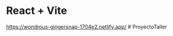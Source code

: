 # React + Vite

https://wondrous-gingersnap-1704e2.netlify.app/
#   P r o y e c t o T a l l e r 
 
 
